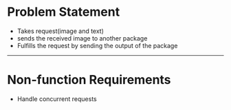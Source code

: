 # Problem Statement
- Takes request(image and text)
- sends the received image to another package
- Fulfills the request by sending the output of the package
---
# Non-function Requirements
- Handle concurrent requests
